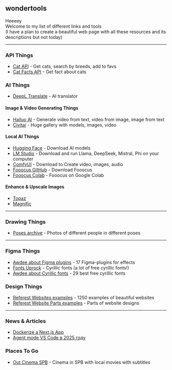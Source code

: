 ## wondertools
Heeeey <br>
Welcome to my list of different links and tools <br>
(I have a plan to create a beautiful web page with all these resources and its descriptions but not today)

___

### API Things
+ [Cat API](https://thecatapi.com/) - Get cats, search by breeds, add to favs
+ [Cat Facts API](https://catfact.ninja/#/Facts/getRandomFact) - Get fact about cats

### AI Things

+ [DeepL Translate](https://www.deepl.com/ru/translator) - AI translator

#### Image & Video Generating Things

+ [Hailuo AI](https://hailuoai.video/) - Generate video from text, video from image, image from text
+ [Civitai](https://civitai.com/) - Huge gallery with models, images, video

#### Local AI Things

+ [Hugging Face](https://huggingface.co/) - Download AI models
+ [LM Studio](https://lmstudio.ai/) - Download and run Llama, DeepSeek, Mistral, Phi on your computer
+ [ComfyUI](https://www.comfy.org/) - Download to Create video, images, audio
+ [Fooocus GitHub](https://github.com/lllyasviel/Fooocus#download) - Download Fooocus
+ [Fooocus Colab](https://colab.research.google.com/github/lllyasviel/Fooocus/blob/main/fooocus_colab.ipynb#scrollTo=VjYy0F2gZIPR) - Fooocus on Google Colab

#### Enhance & Upscale Images

+ [Topaz](https://www.topazlabs.com/?srsltid=AfmBOoqcSeULNz9znw5imG9_CPtN81Xt4SfWOstV1-iPSVe084Mwrnyx)
+ [Magnific](https://magnific.ai/)

___

### Drawing Things

+ [Poses archive](https://www.adorkastock.com/pose/) - Photos of different people in different poses

___

### Figma Things

+ [Awdee about Figma plugins](https://awdee.ru/17-figma-plugins-for-effects/) - 17 Figma-plugins for effects
+ [Fonts Uprock](https://www.fonts.uprock.ru/) - Cyrillic fonts (a lot of free cyrillic fonts!)
+ [Awdee about Cyrillic fonts](https://awdee.ru/30-best-free-cyrillic-fonts-2021-22/) - 29 best free cyrillic fonts

### Design Things

+ [Referest Websites examples](https://referest.ru/sites/vse?tfc_sort[454184329]=created:desc&tfc_div=:::) - 1250 examples of beautiful websites
+ [Referest Website Parts examples](https://referest.ru/ui/pervyj-ekran) - Parts of website designs

___

### News & Articles

+ [Dockerize a Next.js App](https://medium.com/@itsuki.enjoy/dockerize-a-next-js-app-4b03021e084d)
+ [Agent mode VS Code в 2025 году](https://habr.com/ru/companies/bar/news/898538/)

### Places To Go

+ [Out Cinema SPB](https://outcinema.ru/) - Cinema in SPB with local movies with subtitles
